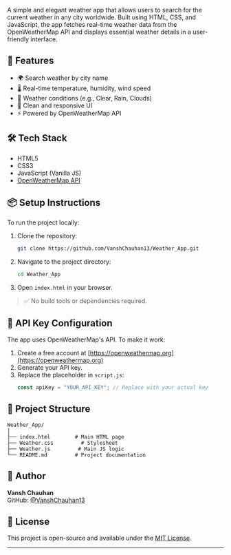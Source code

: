 
A simple and elegant weather app that allows users to search for the current weather in any city worldwide. Built using HTML, CSS, and JavaScript, the app fetches real-time weather data from the OpenWeatherMap API and displays essential weather details in a user-friendly interface.


## 🚀 Features

- 🌍 Search weather by city name
- 🌡️ Real-time temperature, humidity, wind speed
- 🧭 Weather conditions (e.g., Clear, Rain, Clouds)
- 🌈 Clean and responsive UI
- ⚡ Powered by OpenWeatherMap API

## 🛠️ Tech Stack

- HTML5
- CSS3
- JavaScript (Vanilla JS)
- [OpenWeatherMap API](https://openweathermap.org/api)

## 📦 Setup Instructions

To run the project locally:

1. Clone the repository:
   ```bash
   git clone https://github.com/VanshChauhan13/Weather_App.git
   ```
2. Navigate to the project directory:
   ```bash
   cd Weather_App
   ```
3. Open `index.html` in your browser.

> ✅ No build tools or dependencies required.

## 🔑 API Key Configuration

The app uses OpenWeatherMap's API. To make it work:

1. Create a free account at [https://openweathermap.org](https://openweathermap.org)
2. Generate your API key.
3. Replace the placeholder in `script.js`:
   ```javascript
   const apiKey = "YOUR_API_KEY"; // Replace with your actual key
   ```


## 📁 Project Structure

```
Weather_App/
│
├── index.html        # Main HTML page
├── Weather.css         # Stylesheet
├── Weather.js         # Main JS logic
└── README.md         # Project documentation
```

## 🙌 Author

**Vansh Chauhan**  
GitHub: [@VanshChauhan13](https://github.com/VanshChauhan13)

## 📝 License

This project is open-source and available under the [MIT License](LICENSE).

---
